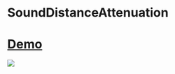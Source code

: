 # SoundDistanceAttenuation

# [Demo](https://unityroom.com/games/sounddistanceattenuation)

![](Docs/AudioDemo.gif)